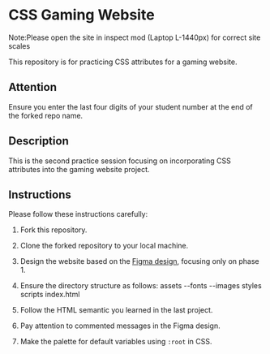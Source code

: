 # CSS Gaming Website

Note:Please open the site in inspect mod (Laptop L-1440px) for correct site scales



This repository is for practicing CSS attributes for a gaming website.

## Attention

Ensure you enter the last four digits of your student number at the end of the forked repo name.

## Description

This is the second practice session focusing on incorporating CSS attributes into the gaming website project.

## Instructions

Please follow these instructions carefully:

1. Fork this repository.
2. Clone the forked repository to your local machine.
3. Design the website based on the [Figma design](https://www.figma.com/file/auNugnfKF5eREyI5PqGurR/gaming-website?type=design&node-id=0%3A1&mode=design&t=wodZzQgJISCRspQE-1), focusing only on phase 1.
4. Ensure the directory structure as follows:
   assets
   --fonts
   --images
   styles
   scripts
   index.html

5. Follow the HTML semantic you learned in the last project.
6. Pay attention to commented messages in the Figma design.
7. Make the palette for default variables using `:root` in CSS.
